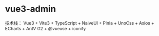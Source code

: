 # vue3-admin
技术栈： Vue3 + Vite3 + TypeScript + NaiveUI + Pinia + UnoCss + Axios + ECharts + AntV G2 + @vueuse + iconify
